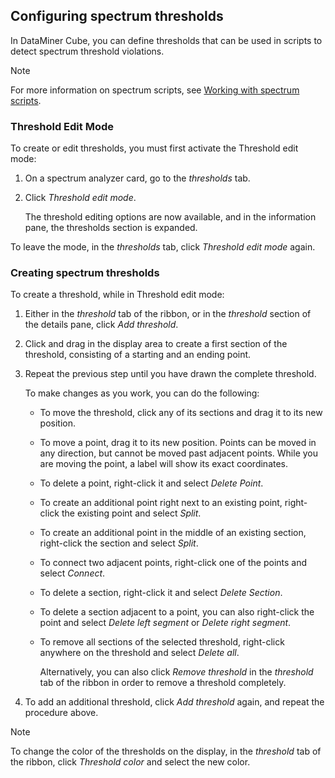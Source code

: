 ## Configuring spectrum thresholds

In DataMiner Cube, you can define thresholds that can be used in scripts to detect spectrum threshold violations.

> [!NOTE]
> For more information on spectrum scripts, see [Working with spectrum scripts](Working_with_spectrum_scripts.md).

### Threshold Edit Mode

To create or edit thresholds, you must first activate the Threshold edit mode:

1. On a spectrum analyzer card, go to the *thresholds* tab.

2. Click *Threshold edit mode*.

    The threshold editing options are now available, and in the information pane, the thresholds section is expanded.

To leave the mode, in the *thresholds* tab, click *Threshold edit mode* again.

### Creating spectrum thresholds

To create a threshold, while in Threshold edit mode:

1. Either in the *threshold* tab of the ribbon, or in the *threshold* section of the details pane, click *Add threshold*.

2. Click and drag in the display area to create a first section of the threshold, consisting of a starting and an ending point.

3. Repeat the previous step until you have drawn the complete threshold.

    To make changes as you work, you can do the following:

    - To move the threshold, click any of its sections and drag it to its new position.

    - To move a point, drag it to its new position. Points can be moved in any direction, but cannot be moved past adjacent points. While you are moving the point, a label will show its exact coordinates.

    - To delete a point, right-click it and select *Delete Point*.

    - To create an additional point right next to an existing point, right-click the existing point and select *Split*.

    - To create an additional point in the middle of an existing section, right-click the section and select *Split*.

    - To connect two adjacent points, right-click one of the points and select *Connect*.

    - To delete a section, right-click it and select *Delete Section*.

    - To delete a section adjacent to a point, you can also right-click the point and select *Delete left segment* or *Delete right segment*.

    - To remove all sections of the selected threshold, right-click anywhere on the threshold and select *Delete all*.

        Alternatively, you can also click *Remove threshold* in the *threshold* tab of the ribbon in order to remove a threshold completely.

4. To add an additional threshold, click *Add threshold* again, and repeat the procedure above.

> [!NOTE]
> To change the color of the thresholds on the display, in the *threshold* tab of the ribbon, click *Threshold color* and select the new color.
>
